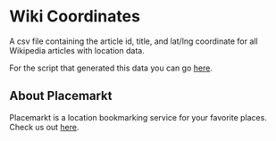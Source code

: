 # Wiki Coordinates

A csv file containing the article id, title, and lat/lng coordinate for all Wikipedia articles with location data.

For the script that generated this data you can go [here](https://github.com/placemarkt/wiki_coordinates_grabber).

## About Placemarkt

Placemarkt is a location bookmarking service for your favorite places. Check us out [here](https://placemarkt.net).
